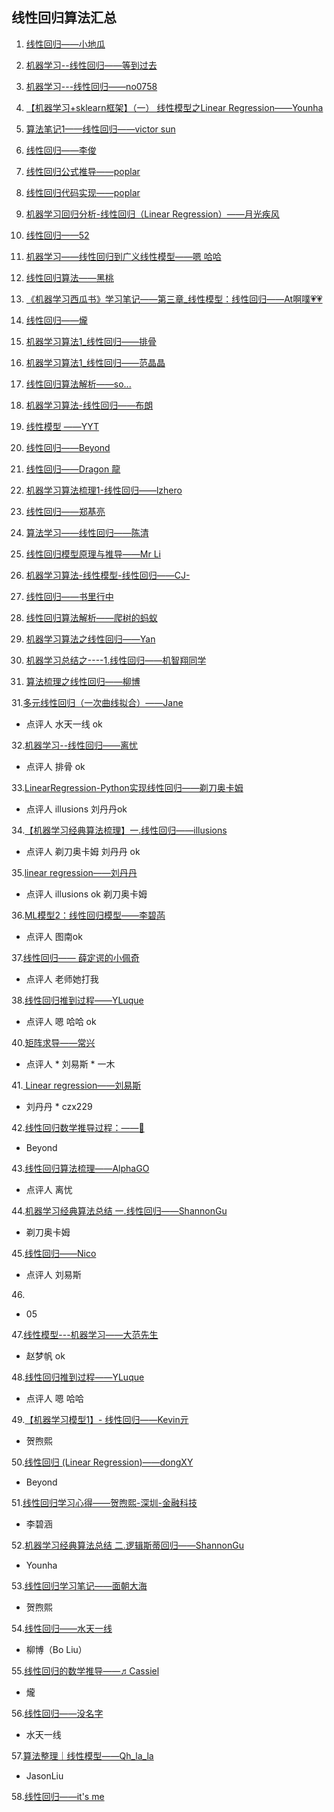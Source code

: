 ## 线性回归算法汇总
1. [线性回归——小地瓜](https://blog.csdn.net/limengjuhanxin/article/details/82962902) 

2. [机器学习--线性回归——等到过去](https://blog.csdn.net/lgy54321/article/details/82974192)

3. [机器学习---线性回归——no0758](https://blog.csdn.net/jiebanmin0773/article/details/82962182)
 
4. [【机器学习+sklearn框架】（一） 线性模型之Linear Regression——Younha](https://blog.csdn.net/walk_power/article/details/82924363)
 
5. [算法笔记1——线性回归——victor sun](https://blog.csdn.net/IOT_victor/article/details/82960820)
 
6. [线性回归——李俊](https://www.jianshu.com/p/c2b86f002b64)
 
7. [线性回归公式推导——poplar](https://blog.csdn.net/qq_34553043/article/details/81989971)
 
8. [线性回归代码实现——poplar](https://github.com/YMaoJian/231n_camp/blob/master/supervised_learning/LinearRegression.py) 
 
8. [机器学习回归分析-线性回归（Linear Regression）——月光疾风](https://yezuolin.com/2018/10/Machine-Learning(Linear-Regression)/)
 
9. [线性回归——52](https://github.com/wangjiaxin24/machine_learning-52/blob/master/linear_regression/linear_regression_description.md)
 
10. [机器学习——线性回归到广义线性模型——嗯 哈哈](https://blog.csdn.net/weixin_41246832/article/details/82916841)

11. [线性回归算法——黑桃](https://github.com/Heitao5200/Heitao5200_MachineLearning/blob/master/LR/LinearRegression.md)

12. [《机器学习西瓜书》学习笔记——第三章_线性模型：线性回归——At啊噗💗💗](https://blog.csdn.net/weixin_38278334/article/details/82432761)

13. [线性回归——爖](http://note.youdao.com/noteshare?id=981825c617d47c10f4e0c373e8b7bfff)

14. [机器学习算法1_线性回归——排骨](https://blog.csdn.net/q370835062/article/details/82943365)

15. [机器学习算法1_线性回归——范晶晶](https://blog.csdn.net/Datawhale/article/details/82931967)

16. [线性回归算法解析——so...](https://blog.csdn.net/m0_37803230/article/details/82972899)

17. [机器学习算法-线性回归——布朗](https://blog.csdn.net/hahayikeshu/article/details/82964574)
 
18. [线性模型 ——YYT](https://github.com/yangyyt/powerToGrow/blob/master/AlgorithmReview/LinearModel.ipynb)

19. [线性回归——Beyond](https://blog.csdn.net/hhkk6/article/details/82965507)

20. [线性回归——Dragon 龍](http://2af1eb17.wiz03.com/share/s/0GYuIn089k3v2D4B2r1VTnRS3n05B92fcQ6f2xFlbI2eTB20)
 
21. [机器学习算法梳理1-线性回归——lzhero](https://blog.csdn.net/weixin_42007359/article/details/82969283)

22. [线性回归——郑基亮](https://www.cnblogs.com/marathoner/p/9760428.html)

23. [算法学习——线性回归——陈清](https://blog.csdn.net/small_persimmon/article/details/82973400)
 
24. [线性回归模型原理与推导——Mr Li](https://www.jianshu.com/p/6305f2f8077c?from=timeline)
 
25. [机器学习算法-线性模型-线性回归——CJ-](https://blog.csdn.net/qq_35547281/article/details/82975704)
 
26. [线性回归——书里行中](https://blog.csdn.net/qq_33699659/article/details/82957166)
 
27. [线性回归算法解析——爬树的蚂蚁](https://blog.csdn.net/m0_37803230/article/details/82972899)
 
28. [机器学习算法之线性回归——Yan](https://blog.csdn.net/qq_25853383/article/details/82990407)
 
29. [机器学习总结之----1.线性回归——机智翔同学](https://blog.csdn.net/GreatXiang888/article/details/82993741)
 
30. [算法梳理之线性回归——柳博](https://blog.csdn.net/botion/article/details/83056412)

31.[多元线性回归（一次曲线拟合）——Jane](https://zhuanlan.zhihu.com/p/43533811)
* 点评人 水天一线 ok

32.[机器学习--线性回归——离忧](https://blog.csdn.net/qq_19917979/article/details/80169072)
* 点评人 排骨 ok

33.[LinearRegression-Python实现线性回归——剃刀奥卡姆](https://blog.csdn.net/qq_29027865/article/details/82499072)
* 点评人 illusions 刘丹丹ok

34.[【机器学习经典算法梳理】一.线性回归——illusions](https://blog.csdn.net/weixin_41712499/article/details/83045660)
* 点评人 剃刀奥卡姆 刘丹丹 ok

35.[linear regression——刘丹丹](http://note.youdao.com/noteshare?id=0bbe80d3d4f6cbe08008ddca3984cd03&sub=9ABC01887E0349B08FF14E1BC64A0ED0)
* 点评人 illusions  ok  剃刀奥卡姆

36.[ML模型2：线性回归模型——李碧菡](https://blog.csdn.net/a786150017/article/details/83062668)
* 点评人 图南ok

37.[线性回归—— 薛定谔的小佩奇](https://blog.csdn.net/zt741743/article/details/83089942)
* 点评人 老师她打我 

38.[线性回归推到过程——YLuque](https://blog.csdn.net/weixin_41985789/article/details/83064776)
*  点评人 嗯 哈哈 ok 


40.[矩阵求导——常兴](https://www.cnblogs.com/xiaoma927/p/9781270.html)
 * 点评人 * 刘易斯 * 一木

41.[ Linear regression——刘易斯](https://github.com/jianghaolouis/cs229_MachineLearning/blob/master/Lecture_notes.ipynb)
 * 刘丹丹 * czx229

42.[线性回归数学推导过程：——🥕](https://blog.csdn.net/qq_29087755/article/details/83109676)
* Beyond 


43.[线性回归算法梳理——AlphaGO](https://blog.csdn.net/sinat_42949087/article/details/83108703)
* 点评人 离忧

44.[机器学习经典算法总结 一.线性回归——ShannonGu](https://blog.csdn.net/ShannonGu/article/details/83150916)
* 剃刀奥卡姆 

45.[线性回归——Nico](https://blog.csdn.net/u011322987/article/details/83118338) 
* 点评人 刘易斯

46.[](rokia)
* 05


47.[线性模型---机器学习——大范先生](https://blog.csdn.net/weixin_40671804/article/details/83057180)
*  赵梦帆 ok 

48.[线性回归推到过程——YLuque](https://blog.csdn.net/weixin_41985789/article/details/83064776)
*  点评人 嗯 哈哈

49.[【机器学习模型1】- 线性回归——Kevin亓](https://blog.csdn.net/KevinBetterQ/article/details/83117342)
* 贺煦熙

50.[线性回归 (Linear Regression)——dongXY](https://blog.csdn.net/m0_37548423/article/details/83185011)
* Beyond

51.[线性回归学习心得——贺煦熙-深圳-金融科技](https://blog.csdn.net/xh6312643/article/details/83240979)
* 李碧涵

52.[机器学习经典算法总结 二.逻辑斯蒂回归——ShannonGu](https://blog.csdn.net/ShannonGu/article/details/83351256)
* Younha  

53.[线性回归学习笔记——面朝大海](https://blog.csdn.net/zhangyunpeng0922/article/details/83382560)
* 贺煦熙

54.[线性回归——水天一线](https://blog.csdn.net/koqural/article/details/83305022)
* 柳博（Bo Liu）

55.[线性回归的数学推导——♬Cassiel](https://blog.csdn.net/qq_42370261/article/details/83409601)
* 爖

56.[线性回归——没名字](https://jepsonwong.github.io/2018/10/27/Linear_Regression/)
* 水天一线

57.[算法整理｜线性模型——Qh_la_la](http://note.youdao.com/noteshare?id=add84319ff0a49aecb503ea2a4e4a345)
* JasonLiu

58.[线性回归——it's me](http://note.youdao.com/noteshare?id=52a217effa1510a4a20ee8d0e5e24adc&sub=C15FD14B18A8447FAA505A2D0233BFBE)



